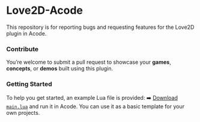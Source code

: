 # Love2D-Acode

This repository is for reporting bugs and requesting features for the Love2D plugin in Acode.

### Contribute

You’re welcome to submit a pull request to showcase your **games**, **concepts**, or **demos** built using this plugin.

### Getting Started

To help you get started, an example Lua file is provided:
➡️ [Download `main.lua`](/main.lua) and run it in Acode.
You can use it as a basic template for your own projects.
